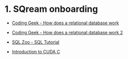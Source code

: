# 1. SQream onboarding

- [Coding Geek - How does a relational database work](http://coding-geek.com/how-databases-work/?PageSpeed=noscript)

- [Coding Geek - How does a relational database work 2 ](https://web.archive.org/web/20180227165929/coding-geek.com/how-databases-work/)

- [SQL Zoo - SQL Tutorial](http://sqlzoo.net/wiki/SQL_Tutorial)

- [Introduction to CUDA C](https://www.nvidia.com/content/GTC-2010/pdfs/2131_GTC2010.pdf)
